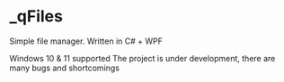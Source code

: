 # _qFiles
Simple file manager. Written in C# + WPF

Windows 10 & 11 supported
The project is under development, there are many bugs and shortcomings

